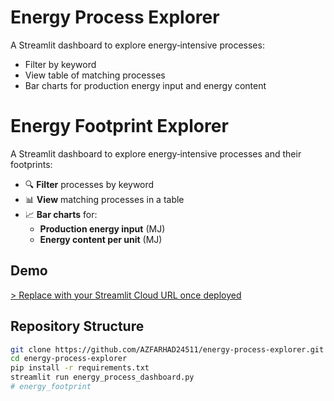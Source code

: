 # Energy Process Explorer

A Streamlit dashboard to explore energy‐intensive processes:

- Filter by keyword
- View table of matching processes
- Bar charts for production energy input and energy content

# Energy Footprint Explorer

A Streamlit dashboard to explore energy‑intensive processes and their footprints:

- 🔍 **Filter** processes by keyword  
- 📊 **View** matching processes in a table  
- 📈 **Bar charts** for:
  - **Production energy input** (MJ)  
  - **Energy content per unit** (MJ)

## Demo

[> Replace with your Streamlit Cloud URL once deployed](https://energyfootprints.streamlit.app/)

## Repository Structure



```bash
git clone https://github.com/AZFARHAD24511/energy-process-explorer.git
cd energy-process-explorer
pip install -r requirements.txt
streamlit run energy_process_dashboard.py
# energy_footprint

